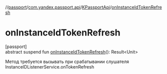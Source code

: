 //[passport](../../../index.md)/[com.yandex.passport.api](../index.md)/[KPassportApi](index.md)/[onInstanceIdTokenRefresh](on-instance-id-token-refresh.md)

# onInstanceIdTokenRefresh

[passport]\
abstract suspend fun [onInstanceIdTokenRefresh](on-instance-id-token-refresh.md)(): Result&lt;Unit&gt;

Метод требуется вызывать при срабатывании слушателя InstanceIDListenerService.onTokenRefresh
